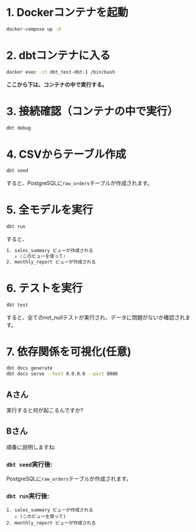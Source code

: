# 1. Dockerコンテナを起動
```bash
docker-compose up -d
```

# 2. dbtコンテナに入る
```bash
docker exec -it dbt_test-dbt-1 /bin/bash
```

**ここから下は、コンテナの中で実行する。**

# 3. 接続確認（コンテナの中で実行）
```bash
dbt debug
```

# 4. CSVからテーブル作成
```bash
dbt seed
```
すると、PostgreSQLに`raw_orders`テーブルが作成されます。

# 5. 全モデルを実行
```bash
dbt run
```
すると、
```css
1. sales_summary ビューが作成される
   ↓ (このビューを使って)
2. monthly_report ビューが作成される
```
# 6. テストを実行
```bash
dbt test
```
すると、全てのnot_nullテストが実行され、データに問題がないか確認されます。

# 7. 依存関係を可視化(任意)
```bash
dbt docs generate
dbt docs serve --host 0.0.0.0 --port 8080
```

## **Aさん**
実行すると何が起こるんですか?

## **Bさん**
順番に説明しますね:

### `dbt seed`実行後:
PostgreSQLに`raw_orders`テーブルが作成されます。

### `dbt run`実行後:
```
1. sales_summary ビューが作成される
   ↓ (このビューを使って)
2. monthly_report ビューが作成される